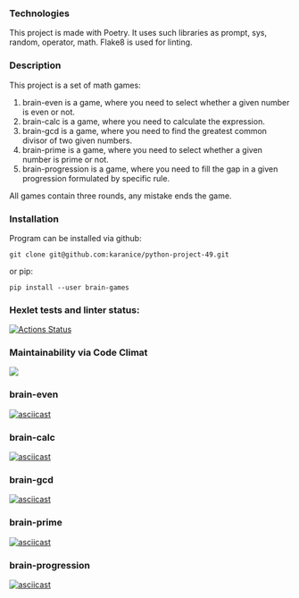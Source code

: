 ### Technologies

This project is made with Poetry. It uses such libraries as prompt, sys, random, operator, math.
Flake8 is used for linting.


### Description

This project is a set of math games:

1. brain-even is a game, where you need to select whether a given number is even or not.
2. brain-calc is a game, where you need to calculate the expression.
3. brain-gcd is a game, where you need to find the greatest common divisor of two given numbers.
4. brain-prime is a game, where you need to select whether a given number is prime or not.
5. brain-progression is a game, where you need to fill the gap in a given progression formulated by specific rule.

All games contain three rounds, any mistake ends the game.

### Installation

Program can be installed via github:

`git clone git@github.com:karanice/python-project-49.git`

or pip:

`pip install --user brain-games`


### Hexlet tests and linter status:
[![Actions Status](https://github.com/karanice/python-project-49/actions/workflows/hexlet-check.yml/badge.svg)](https://github.com/karanice/python-project-49/actions)

### Maintainability via Code Climat
<a href="https://codeclimate.com/github/karanice/python-project-49/maintainability"><img src="https://api.codeclimate.com/v1/badges/62cf6bd23953dd4e4b71/maintainability" /></a>

### brain-even 
[![asciicast](https://asciinema.org/a/UJHeKXNS9axqKT9nqLG2NlDfz.svg)](https://asciinema.org/a/UJHeKXNS9axqKT9nqLG2NlDfz)

### brain-calc 
[![asciicast](https://asciinema.org/a/v2SYwDWBcFN3nZCVCnHMJQBjZ.svg)](https://asciinema.org/a/v2SYwDWBcFN3nZCVCnHMJQBjZ)

### brain-gcd 
[![asciicast](https://asciinema.org/a/lkygwxoyIFuHV5FRRuwyq5KcN.svg)](https://asciinema.org/a/lkygwxoyIFuHV5FRRuwyq5KcN)

### brain-prime 
[![asciicast](https://asciinema.org/a/QMmf0AJIMzTYgkl0cL5ZaKzb8.svg)](https://asciinema.org/a/QMmf0AJIMzTYgkl0cL5ZaKzb8)

### brain-progression 
[![asciicast](https://asciinema.org/a/RUqWeTOFcxQrLKilQqyWQzWLC.svg)](https://asciinema.org/a/RUqWeTOFcxQrLKilQqyWQzWLC)
